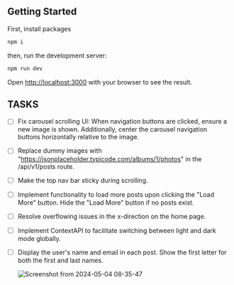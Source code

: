 ## Getting Started

First, install packages

```bash
npm i
```

then, run the development server:

```bash
npm run dev
```

Open [http://localhost:3000](http://localhost:3000) with your browser to see the result.

## TASKS

- [ ] Fix carousel scrolling UI: When navigation buttons are clicked, ensure a new image is shown. Additionally, center the carousel navigation buttons horizontally relative to the image.
- [ ] Replace dummy images with "https://jsonplaceholder.typicode.com/albums/1/photos" in the /api/v1/posts route.
- [ ] Make the top nav bar sticky during scrolling.
- [ ] Implement functionality to load more posts upon clicking the "Load More" button. Hide the "Load More" button if no posts exist.
- [ ] Resolve overflowing issues in the x-direction on the home page.
- [ ] Implement ContextAPI to facilitate switching between light and dark mode globally.
- [ ] Display the user's name and email in each post. Show the first letter for both the first and last names.

  ![Screenshot from 2024-05-04 08-35-47](https://github.com/vidyalai/interview-challenge-1/assets/67904627/a1dd3dca-27e8-427b-a6dc-41de00d15df1)
